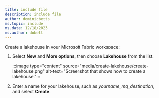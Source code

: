 ```yaml
---
title: include file
description: include file
author: dominicbetts
ms.topic: include
ms.date: 12/18/2023
ms.author: dobett
---
```


Create a lakehouse in your Microsoft Fabric workspace:

1. Select **New** and **More options**, then choose **Lakehouse** from the list.

    :::image type="content" source="media/create-lakehouse/create-lakehouse.png" alt-text="Screenshot that shows how to create a lakehouse.":::

1. Enter a name for your lakehouse, such as _yourname_mq_destination_, and select **Create**.
